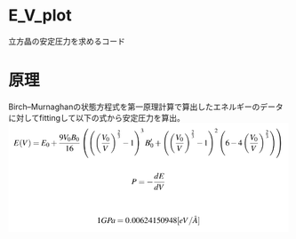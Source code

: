 # E_V_plot
立方晶の安定圧力を求めるコード  
# 原理
Birch–Murnaghanの状態方程式を第一原理計算で算出したエネルギーのデータに対してfittingして以下の式から安定圧力を算出。  
![This is a diagram](./principle.png)

